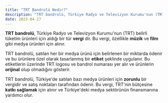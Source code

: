 ```yaml
---
title: "TRT Bandrolü Nedir?"
description: "TRT bandrolü, Türkiye Radyo ve Televizyon Kurumu'nun (TRT) belirli tüketim ürünleri için aldığı bir tür vergidir"
date: 2023-04-27
---
```


**TRT bandrolü**, Türkiye Radyo ve Televizyon Kurumu'nun (TRT) belirli tüketim ürünleri için aldığı bir tür **vergi**
dir. Bu vergi, özellikle **müzik** ve **film** gibi medya ürünleri için alınır.

TRT bandrolü, satılan her bir medya ürünü için belirlenen bir miktarda ödenir ve bu ürünlere özel olarak tasarlanmış bir
**etiket** şeklinde uygulanır. Bu etiketlerin üzerinde TRT logosu ve bandrol numarası yer alır ve ürünlerin **orijinal**
olup olmadığını gösterir.

TRT bandrolü, Türkiye'de satılan bazı medya ürünleri için **zorunlu** bir vergidir ve satış noktaları tarafından ödenir.
Bu vergi, TRT'nin bütçesine **katkı sağlamak** için alınır ve Türkiye'deki medya sektörünün finansmanına yardımcı olur.
